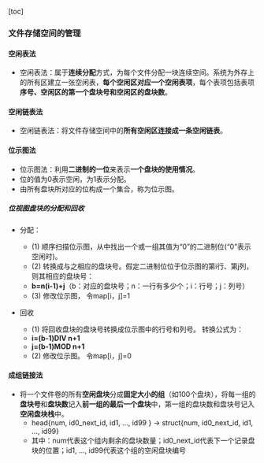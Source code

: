 [toc]

### 文件存储空间的管理

#### 空闲表法

* 空闲表法：属于**连续分配**方式，为每个文件分配一块连续空间。系统为外存上的所有区建立一张空闲表，**每个空闲区对应一个空闲表项**，每个表项包括表项**序号、空闲区的第一个盘块号和空闲区的盘块数**。

#### 空闲链表法

* 空闲链表法：将文件存储空间中的**所有空闲区连接成一条空闲链表**。

#### 位示图法

* 位示图法：利用**二进制的一位**来表示**一个盘块的使用情况**。
* 位的值为0表示空闲，为1表示分配。
* 由所有盘块所对应的位构成一个集合，称为位示图。

##### 位视图盘块的分配和回收

* 分配：
  * (1) 顺序扫描位示图，从中找出一个或一组其值为“0”的二进制位(“0”表示空闲时)。
  * (2) 转换成与之相应的盘块号。假定二进制位位于位示图的第i行、第j列，则其相应的盘块号：  
  * **b=n(i-1)+j**（b：对应的盘块号；n：一行有多少个；i：行号；j：列号）
  * (3) 修改位示图， 令map[i，j]=1

* 回收
  * (1) 将回收盘块的盘块号转换成位示图中的行号和列号。 转换公式为：
  * **i=(b-1)DIV n+1**
  * **j=(b-1)MOD n+1**
  * (2) 修改位示图。 令map[i，j]=0 

#### 成组链接法

* 将一个文件卷的所有**空闲盘块**分成**固定大小的组**（如100个盘块），将每一组的**盘块号**和**盘块数**记入**前一组的最后一个盘块**中，第一组的盘块数和盘块号记入**空闲盘块栈**中。
  * head{num, id0_next_id, id1, ..., id99 } -> struct{num, id0_next_id, id1, ..., id99}
  * 其中：num代表这个组内剩余的盘块数量；id0_next_id代表下一个记录盘块的位置；id1, ..., id99代表这个组的空闲盘块编号

